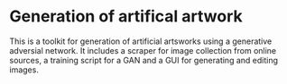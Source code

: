 # Generation of artifical artwork

This is a toolkit for generation of artificial artsworks using a generative adversial network. 
It includes a scraper for image collection from online sources, a training script for a GAN and a GUI for generating and editing images.

